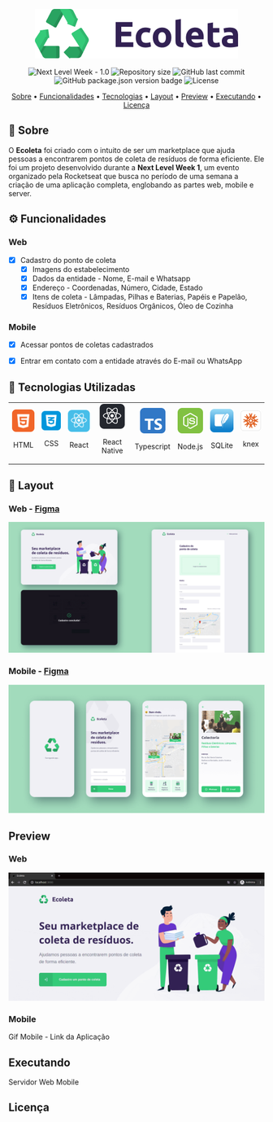 <!-- Logo -->
<p align="center">
  <img src="./github/logo.png" alt="Ecoleta" title="Ecoleta">
</p>

<!-- Badges -->
<p align="center">
  <img src="https://img.shields.io/badge/Next%20Level%20Week-1.0-34CB79" alt="Next Level Week - 1.0" title="Next Level Week - 1.0">
  <img alt="Repository size" src="https://img.shields.io/github/repo-size/thiagosalome/ecoleta?color=34CB79">
  <img alt="GitHub last commit" src="https://img.shields.io/github/last-commit/thiagosalome/ecoleta?color=34CB79">
  <img alt="GitHub package.json version badge" src="https://img.shields.io/github/downloads/thiagosalome/ecoleta/total?color=34CB79">
  <img alt="License" src="https://img.shields.io/badge/license-MIT-8257E5?color=34CB79">
</p>

<!-- Indice-->
<p align="center">
 <a href="#memo-sobre">Sobre</a> •
 <a href="#gear-funcionalidades">Funcionalidades</a> •
 <a href="#wrench-tecnologias">Tecnologias</a> •
 <a href="#-layout">Layout</a> •  
 <a href="#-preview">Preview</a> •
 <a href="#-como-executar-o-projeto">Executando</a> •
 <a href="#-licença">Licença</a>
</p>

## :memo: Sobre

O **Ecoleta** foi criado com o intuito de ser um marketplace que ajuda pessoas a encontrarem pontos de coleta de resíduos de forma eficiente. Ele foi um projeto desenvolvido durante a **Next Level Week 1**, um evento organizado pela Rocketseat que busca no período de uma semana a criação de uma aplicação completa, englobando as partes web, mobile e server.

## :gear: Funcionalidades

### Web

- [x] Cadastro do ponto de coleta
  - [x] Imagens do estabelecimento
  - [x] Dados da entidade - Nome, E-mail e Whatsapp
  - [x] Endereço - Coordenadas, Número, Cidade, Estado
  - [x] Itens de coleta - Lâmpadas, Pilhas e Baterias, Papéis e Papelão, Resíduos Eletrônicos, Resíduos Orgânicos, Óleo de Cozinha

### Mobile

- [x] Acessar pontos de coletas cadastrados

- [x] Entrar em contato com a entidade através do E-mail ou WhatsApp

## :wrench: Tecnologias Utilizadas

<table>
  <tbody>
    <tr>
      <td align="center">
        <img src="https://raw.githubusercontent.com/thiagosalome/technologies-icons/master/html.png" width='50' alt="React">
        <p>HTML</p>
      </td>
      <td align="center">
        <img src="https://raw.githubusercontent.com/thiagosalome/technologies-icons/master/css.png" width='50' alt="React">
        <p>CSS</p>
      </td>
      <td align="center">
        <img src="https://raw.githubusercontent.com/thiagosalome/technologies-icons/master/react-base.png" width='50' alt="React">
        <p>React</p>
      </td>
      <td align="center">
        <img src="https://raw.githubusercontent.com/thiagosalome/technologies-icons/master/react-native.png" width='50' alt="React">
        <p>React Native</p>
      </td>
      <td align="center">
        <img src="https://raw.githubusercontent.com/thiagosalome/technologies-icons/master/typescript.png" width='50' alt="TypeScript">
        <p>Typescript</p>
      </td>
      <td align="center">
        <img src="https://raw.githubusercontent.com/thiagosalome/technologies-icons/master/node.png" width='50' alt="React">
        <p>Node.js</p>
      </td>
      <td align="center">
        <img src="https://raw.githubusercontent.com/thiagosalome/technologies-icons/master/sqlite.png" width='50' alt="React">
        <p>SQLite</p>
      </td>
      <td align="center">
        <img src="https://raw.githubusercontent.com/thiagosalome/technologies-icons/master/knex.png" width='50' alt="React">
        <p>knex</p>
      </td>
    </tr>
  </tbody>
</table>

## :art: Layout

### Web - [Figma](https://www.figma.com/file/sE1kNJ5J9GkJUk6LpEFHjO/Ecoleta?node-id=0%3A1)

<img src="./github/layout-web.png" alt="Layout Web" title="Layout Web">

### Mobile - [Figma](https://www.figma.com/file/sE1kNJ5J9GkJUk6LpEFHjO/Ecoleta?node-id=16118%3A0)

<img src="./github/layout-mobile.png" alt="Layout Mobile" title="Layout Mobile">

## Preview

### Web

<img src="./github/preview-web.gif" alt="Preview Web" title="Preview Web">

### Mobile

Gif Mobile - Link da Aplicação

## Executando

  Servidor
  Web
  Mobile

## Licença
